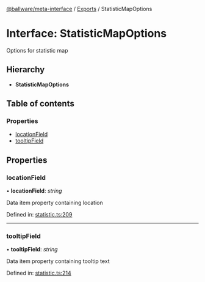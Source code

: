 [@ballware/meta-interface](../README.md) / [Exports](../modules.md) / StatisticMapOptions

# Interface: StatisticMapOptions

Options for statistic map

## Hierarchy

* **StatisticMapOptions**

## Table of contents

### Properties

- [locationField](statisticmapoptions.md#locationfield)
- [tooltipField](statisticmapoptions.md#tooltipfield)

## Properties

### locationField

• **locationField**: *string*

Data item property containing location

Defined in: [statistic.ts:209](https://github.com/frankball/ballware-meta-interface/blob/6b9dc3f/src/statistic.ts#L209)

___

### tooltipField

• **tooltipField**: *string*

Data item property containing tooltip text

Defined in: [statistic.ts:214](https://github.com/frankball/ballware-meta-interface/blob/6b9dc3f/src/statistic.ts#L214)
